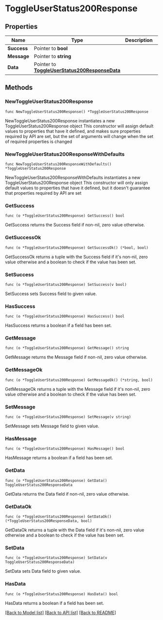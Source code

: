 # ToggleUserStatus200Response

## Properties

Name | Type | Description | Notes
------------ | ------------- | ------------- | -------------
**Success** | Pointer to **bool** |  | [optional] 
**Message** | Pointer to **string** |  | [optional] 
**Data** | Pointer to [**ToggleUserStatus200ResponseData**](ToggleUserStatus200ResponseData.md) |  | [optional] 

## Methods

### NewToggleUserStatus200Response

`func NewToggleUserStatus200Response() *ToggleUserStatus200Response`

NewToggleUserStatus200Response instantiates a new ToggleUserStatus200Response object
This constructor will assign default values to properties that have it defined,
and makes sure properties required by API are set, but the set of arguments
will change when the set of required properties is changed

### NewToggleUserStatus200ResponseWithDefaults

`func NewToggleUserStatus200ResponseWithDefaults() *ToggleUserStatus200Response`

NewToggleUserStatus200ResponseWithDefaults instantiates a new ToggleUserStatus200Response object
This constructor will only assign default values to properties that have it defined,
but it doesn't guarantee that properties required by API are set

### GetSuccess

`func (o *ToggleUserStatus200Response) GetSuccess() bool`

GetSuccess returns the Success field if non-nil, zero value otherwise.

### GetSuccessOk

`func (o *ToggleUserStatus200Response) GetSuccessOk() (*bool, bool)`

GetSuccessOk returns a tuple with the Success field if it's non-nil, zero value otherwise
and a boolean to check if the value has been set.

### SetSuccess

`func (o *ToggleUserStatus200Response) SetSuccess(v bool)`

SetSuccess sets Success field to given value.

### HasSuccess

`func (o *ToggleUserStatus200Response) HasSuccess() bool`

HasSuccess returns a boolean if a field has been set.

### GetMessage

`func (o *ToggleUserStatus200Response) GetMessage() string`

GetMessage returns the Message field if non-nil, zero value otherwise.

### GetMessageOk

`func (o *ToggleUserStatus200Response) GetMessageOk() (*string, bool)`

GetMessageOk returns a tuple with the Message field if it's non-nil, zero value otherwise
and a boolean to check if the value has been set.

### SetMessage

`func (o *ToggleUserStatus200Response) SetMessage(v string)`

SetMessage sets Message field to given value.

### HasMessage

`func (o *ToggleUserStatus200Response) HasMessage() bool`

HasMessage returns a boolean if a field has been set.

### GetData

`func (o *ToggleUserStatus200Response) GetData() ToggleUserStatus200ResponseData`

GetData returns the Data field if non-nil, zero value otherwise.

### GetDataOk

`func (o *ToggleUserStatus200Response) GetDataOk() (*ToggleUserStatus200ResponseData, bool)`

GetDataOk returns a tuple with the Data field if it's non-nil, zero value otherwise
and a boolean to check if the value has been set.

### SetData

`func (o *ToggleUserStatus200Response) SetData(v ToggleUserStatus200ResponseData)`

SetData sets Data field to given value.

### HasData

`func (o *ToggleUserStatus200Response) HasData() bool`

HasData returns a boolean if a field has been set.


[[Back to Model list]](../README.md#documentation-for-models) [[Back to API list]](../README.md#documentation-for-api-endpoints) [[Back to README]](../README.md)


